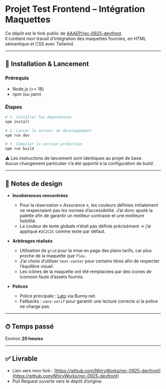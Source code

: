 # Projet Test Frontend – Intégration Maquettes

Ce dépôt est le fork public de [AAAEP/rec-0925-devfront](https://github.com/AAAEP/rec-0925-devfront).  
Il contient mon travail d’intégration des maquettes fournies, en HTML sémantique et CSS avec Tailwind.

---

## 🚀 Installation & Lancement

### Prérequis
- Node.js (>= 18)
- npm (ou yarn)

### Étapes
```bash
# 1. Installer les dépendances
npm install

# 2. Lancer le serveur de développement
npm run dev

# 3. Compiler la version production
npm run build
```

⚠️ Les instructions de lancement sont identiques au projet de base.  
Aucun changement particulier n’a été apporté à la configuration de build.

---

## 🎨 Notes de design

- **Incohérences rencontrées**
  - Pour la réservation « Assurance », les couleurs définies initialement ne respectaient pas les normes d’accessibilité. J’ai donc ajusté la palette afin de garantir un meilleur contraste et une meilleure lisibilité.
  - La couleur de texte globale n’était pas définie précisément → j’ai appliqué `#2C2C2C` comme texte par défaut.

- **Arbitrages réalisés**
  - Utilisation de `grid` pour la mise en page des plans tarifs, car plus proche de la maquette que `flex`.
  - J’ai choisi d’utiliser `text-center` pour certains titres afin de respecter l’équilibre visuel.
  - Les icônes de la maquette ont été remplacées par des icones de icomoon faute d’assets fournis.

- **Polices**
  - Police principale : [Lato](https://fonts.bunny.net/fonts/lato) via Bunny.net.
  - Fallbacks : `sans-serif` pour garantir une lecture correcte si la police ne charge pas.

---

## ⏱ Temps passé

Environ **20 heures**

---

## ✅ Livrable

- Lien vers mon fork : [https://github.com/NhiryWorks/rec-0925-devfront](https://github.com/NhiryWorks/rec-0925-devfront)  
- Pull Request ouverte vers le dépôt d’origine.
